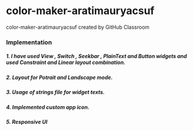 # color-maker-aratimauryacsuf
color-maker-aratimauryacsuf created by GitHub Classroom

### Implementation
##### 1. I have used View , Switch , Seekbar , PlainText and Button widgets and used Constraint and Linear layout combination.
##### 2. Layout for Potrait and Landscape mode.
##### 3. Usage of strings file for widget texts. 
##### 4. Implemented custom app icon.
##### 5. Responsive UI

